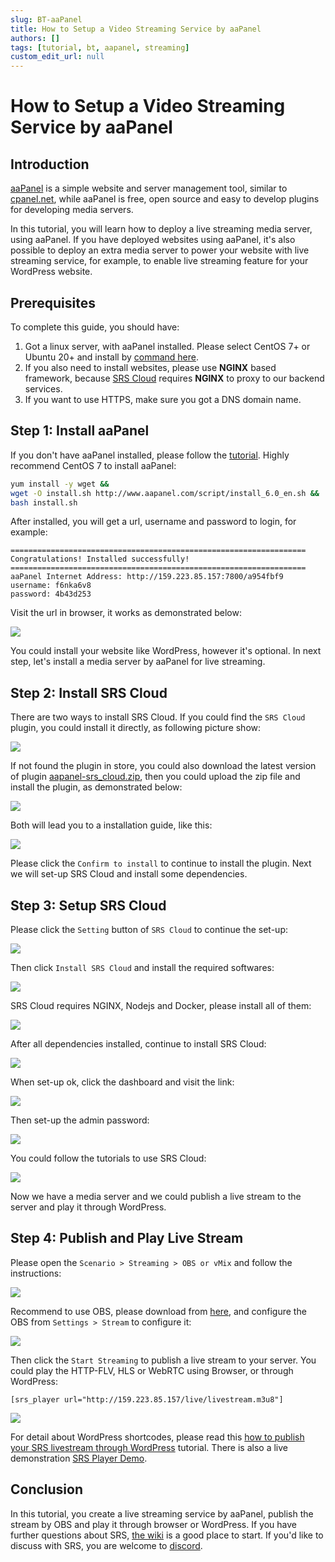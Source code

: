 ```yaml
---
slug: BT-aaPanel
title: How to Setup a Video Streaming Service by aaPanel
authors: []
tags: [tutorial, bt, aapanel, streaming]
custom_edit_url: null
---
```


# How to Setup a Video Streaming Service by aaPanel

## Introduction

[aaPanel](https://www.aapanel.com) is a simple website and server management tool, similar to [cpanel.net](https://cpanel.net/),
while aaPanel is free, open source and easy to develop plugins for developing media servers.

In this tutorial, you will learn how to deploy a live streaming media server, using aaPanel. If you have deployed
websites using aaPanel, it's also possible to deploy an extra media server to power your website with live streaming
service, for example, to enable live streaming feature for your WordPress website.

<!--truncate-->

## Prerequisites

To complete this guide, you should have:

1. Got a linux server, with aaPanel installed. Please select CentOS 7+ or Ubuntu 20+ and install by [command here](https://www.aapanel.com/install.html).
2. If you also need to install websites, please use **NGINX** based framework, because [SRS Cloud](https://github.com/ossrs/srs-cloud) requires **NGINX** to proxy to our backend services.
3. If you want to use HTTPS, make sure you got a DNS domain name.

## Step 1: Install aaPanel

If you don't have aaPanel installed, please follow the [tutorial](https://www.aapanel.com/install.html). Highly recommend CentOS 7 to install aaPanel:

```bash
yum install -y wget &&
wget -O install.sh http://www.aapanel.com/script/install_6.0_en.sh &&
bash install.sh
```

After installed, you will get a url, username and password to login, for example:

```text
==================================================================
Congratulations! Installed successfully!
==================================================================
aaPanel Internet Address: http://159.223.85.157:7800/a954fbf9
username: f6nka6v8
password: 4b43d253
```

Visit the url in browser, it works as demonstrated below:

![](/img/blog-2022-04-29-en-001.png)

You could install your website like WordPress, however it's optional. In next step, let's install a media server by aaPanel for live streaming.

## Step 2: Install SRS Cloud

There are two ways to install SRS Cloud. If you could find the `SRS Cloud` plugin, you could install it directly, as following picture show:

![](/img/blog-2022-04-29-en-002.png)

If not found the plugin in store, you could also download the latest version of plugin [aapanel-srs_cloud.zip](https://github.com/ossrs/srs-cloud/releases/latest/download/aapanel-srs_cloud.zip), then you could upload the zip file and install the plugin, as demonstrated below:

![](/img/blog-2022-04-29-en-003.png)

Both will lead you to a installation guide, like this:

![](/img/blog-2022-04-29-en-004.png)

Please click the `Confirm to install` to continue to install the plugin. Next we will set-up SRS Cloud and install some dependencies.

## Step 3: Setup SRS Cloud

Please click the `Setting` button of `SRS Cloud` to continue the set-up:

![](/img/blog-2022-04-29-en-005.png)

Then click `Install SRS Cloud` and install the required softwares:

![](/img/blog-2022-04-29-en-006.png)

SRS Cloud requires NGINX, Nodejs and Docker, please install all of them:

![](/img/blog-2022-04-29-en-007.png)

After all dependencies installed, continue to install SRS Cloud:

![](/img/blog-2022-04-29-en-008.png)

When set-up ok, click the dashboard and visit the link:

![](/img/blog-2022-04-29-en-009.png)

Then set-up the admin password:

![](/img/blog-2022-04-29-en-010.png)

You could follow the tutorials to use SRS Cloud:

![](/img/blog-2022-04-29-en-011.png)

Now we have a media server and we could publish a live stream to the server and play it through WordPress.

## Step 4: Publish and Play Live Stream

Please open the `Scenario > Streaming > OBS or vMix` and follow the instructions:

![](/img/blog-2022-04-29-en-012.png)

Recommend to use OBS, please download from [here](https://obsproject.com/download), and configure the OBS from `Settings > Stream` to configure it:

![](/img/blog-2022-04-29-en-013.png)

Then click the `Start Streaming` to publish a live stream to your server. You could play the HTTP-FLV, HLS or WebRTC using Browser, or through WordPress:

```text
[srs_player url="http://159.223.85.157/live/livestream.m3u8"]
```

![](/img/blog-2022-04-29-en-014.png)

For detail about WordPress shortcodes, please read this [how to publish your SRS livestream through WordPress](https://blog.ossrs.io/publish-your-srs-livestream-through-wordpress-ec18dfae7d6f) tutorial. There is also a live demonstration [SRS Player Demo](https://wp.ossrs.io/2022/04/25/srs-player/).

## Conclusion

In this tutorial, you create a live streaming service by aaPanel, publish the stream by OBS and play it through browser or WordPress. If you have further questions about SRS, [the wiki](https://github.com/ossrs/srs/wiki/v4_EN_Home) is a good place to start. If you'd like to discuss with SRS, you are welcome to [discord](https://discord.gg/yZ4BnPmHAd).

